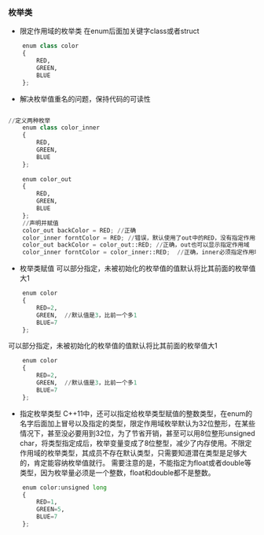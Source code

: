 ### 枚举类
* 限定作用域的枚举类
在enum后面加关键字class或者struct
```python
    enum class color
    {
    	RED,
    	GREEN,
    	BLUE
    };
```
* 解决枚举值重名的问题，保持代码的可读性
```python

//定义两种枚举
	enum class color_inner
	{
		RED,
		GREEN,
		BLUE
	};
 
	enum color_out
	{
		RED,
		GREEN,
		BLUE
	};
    //声明并赋值
    color_out backColor = RED; //正确
    color_inner forntColor = RED; //错误，默认使用了out中的RED，没有指定作用域
    color_out backColor = color_out::RED; //正确，out也可以显示指定作用域
    color_inner forntColor = color_inner::RED;  //正确，inner必须指定作用域
```
* 枚举类赋值
可以部分指定，未被初始化的枚举值的值默认将比其前面的枚举值大1
```python
	enum color
	{
		RED=2,  
		GREEN,  //默认值是3，比前一个多1
		BLUE=7  
	};
```
可以部分指定，未被初始化的枚举值的值默认将比其前面的枚举值大1
```python
	enum color
	{
		RED=2,  
		GREEN,  //默认值是3，比前一个多1
		BLUE=7  
	};
```
* 指定枚举类型
C++11中，还可以指定给枚举类型赋值的整数类型，在enum的名字后面加上冒号以及指定的类型，限定作用域枚举默认为32位整形，在某些情况下，甚至没必要用到32位，为了节省开销，甚至可以用8位整形unsigned char，将类型指定成后，枚举变量变成了8位整型，减少了内存使用。不限定作用域的枚举类型，其成员不存在默认类型，只需要知道潜在类型是足够大的，肯定能容纳枚举值就行。
需要注意的是，不能指定为float或者double等类型，因为枚举量必须是一个整数，float和double都不是整数。
```python
	enum color:unsigned long
	{
		RED=1,  
		GREEN=5, 
		BLUE=7  
	};
```